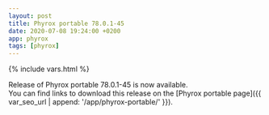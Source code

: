 ```yaml
---
layout: post
title: Phyrox portable 78.0.1-45
date: 2020-07-08 19:24:00 +0200
app: phyrox
tags: [phyrox]
---
```

{% include vars.html %}

Release of Phyrox portable 78.0.1-45 is now available.<br />
You can find links to download this release on the [Phyrox portable page]({{ var_seo_url | append: '/app/phyrox-portable/' }}).
